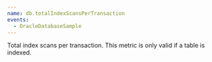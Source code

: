 ```yaml
---
name: db.totalIndexScansPerTransaction
events:
  - OracleDatabaseSample
---
```


Total index scans per transaction. This metric is only valid if a table is indexed.